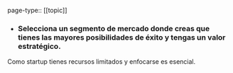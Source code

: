 page-type:: [[topic]]
- ### Selecciona un segmento de mercado donde creas que tienes las mayores posibilidades de éxito y tengas un valor estratégico.

Como startup tienes recursos limitados y enfocarse es esencial.


